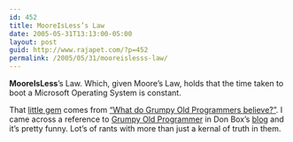 ```yaml
---
id: 452
title: MooreIsLess’s Law
date: 2005-05-31T13:13:00-05:00
layout: post
guid: http://www.rajapet.com/?p=452
permalink: /2005/05/31/mooreislesss-law/
---
```

**MooreIsLess**’s Law. Which, given Moore’s Law, holds that the time taken to boot a Microsoft Operating System is constant.

That [little gem](http://www.redlandsnursery.com.au/infonotes/littlegem.htm) comes from [&#8220;What do Grumpy Old Programmers believe?&#8221;](http://grumpyoldprogrammer.myblogsite.com/blog/_archives/2005/5/10/668751.html). I came across a reference to [Grumpy Old Programmer](http://grumpyoldprogrammer.myblogsite.com/blog) in Don Box&#8217;s [blog](http://pluralsight.com/blogs/dbox/) and it&#8217;s pretty funny. Lot&#8217;s of rants with more than just a kernal of truth in them.